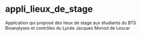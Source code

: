 # appli_lieux_de_stage
Application qui proposé des lieux de stage aux étudiants du BTS Bioanalyses et contrôles du Lycée Jacques Monod de Lescar
